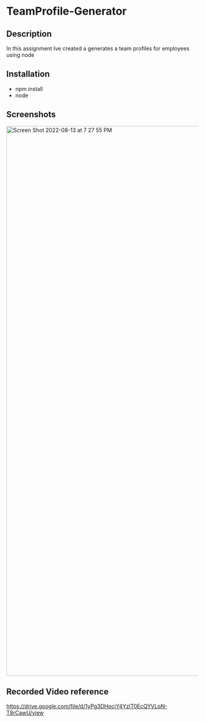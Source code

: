 # TeamProfile-Generator

## Description 

In this assignment Ive created a generates a team profiles for employees using node 

## Installation 

- npm install
- node

## Screenshots

<img width="1440" alt="Screen Shot 2022-08-13 at 7 27 55 PM" src="https://user-images.githubusercontent.com/105450365/185519554-16ece1d1-08ea-4cd6-8f4e-e4d240726223.png">


## Recorded Video reference

https://drive.google.com/file/d/1yPg3DHpciY4YzlT0EcQYVLqN-T8rCawU/view
